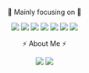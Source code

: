 <div align="center">

🎯 Mainly focusing on 🎯

<img src="https://img.shields.io/badge/React-3d5afe?style=flat-square&logo=React&logoColor=white"/></a>
<img src="https://img.shields.io/badge/Javscript-ffbf00?style=flat-square&logo=Javascript&logoColor=white"/></a>
<img src="https://img.shields.io/badge/Typescript-3178C6?style=flat-square&logo=Typescript&logoColor=white"/></a>
<img src="https://img.shields.io/badge/Next.js-000000?style=flat-square&logo=Next.js&logoColor=white"/></a>
<img src="https://img.shields.io/badge/ReactQuery-FF4154?style=flat-square&logo=reactquery&logoColor=white"/></a>
<img src="https://img.shields.io/badge/Tailwind_CSS-06B6D4?style=flat-square&logo=tailwindcss&logoColor=white"/></a>
<img src="https://img.shields.io/badge/yarn-2C8EBB?style=flat-square&logo=yarn&logoColor=white"/></a>

⚡️ About Me ⚡️

<a href="https://velog.io/@flip_404" rel="nofollow"><img src="https://camo.githubusercontent.com/d36f7a1e0353ff51ec7d6a421eb96e1c3cff8b660bacb3ec449015e236c915db/68747470733a2f2f696d672e736869656c64732e696f2f62616467652f2d54656368253230426c6f672d3131423438413f7374796c653d666c61742d737175617265266c6f676f3d56696d656f266c6f676f436f6c6f723d7768697465266c696e6b3d68747470733a2f2f76656c6f672e696f2f40687573746c652d646576" data-canonical-src="https://img.shields.io/badge/-Tech%20Blog-11B48A?style=flat-square&amp;logo=Vimeo&amp;logoColor=white&amp;link=https://velog.io/@hustle-dev" style="max-width: 100%;"></a> <a href="mailto:aka404365@gmail.com"><img src="https://camo.githubusercontent.com/54593bec26c8cfd4bd0313137f50c0758c4d789d7e399ac01d147412c4c9b1f5/68747470733a2f2f696d672e736869656c64732e696f2f62616467652f476d61696c2d6431343833363f7374796c653d666c61742d737175617265266c6f676f3d476d61696c266c6f676f436f6c6f723d7768697465266c696e6b3d646c776f616273646b40676d61696c2e636f6d" data-canonical-src="https://img.shields.io/badge/Gmail-d14836?style=flat-square&amp;logo=Gmail&amp;logoColor=white&amp;link=dlwoabsdk@gmail.com" style="max-width: 100%;"></a>

</div>
